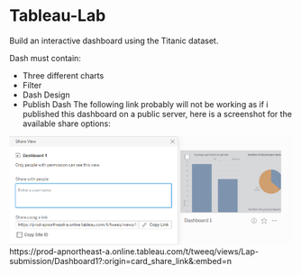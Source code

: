 # Tableau-Lab


Build an interactive dashboard using the Titanic dataset.

Dash must contain:

- Three different charts
- Filter
- Dash Design
- Publish Dash
The following link probably will not be working as if i published this dashboard on a public server, here is a screenshot for the available share options:
<img src='publish.png'>
https://prod-apnortheast-a.online.tableau.com/t/tweeq/views/Lap-submission/Dashboard1?:origin=card_share_link&:embed=n 
